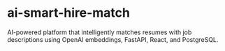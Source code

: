 # ai-smart-hire-match
AI-powered platform that intelligently matches resumes with job descriptions using OpenAI embeddings, FastAPI, React, and PostgreSQL.
